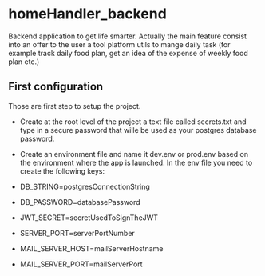 # homeHandler_backend

Backend application to get life smarter. Actually the main feature consist into an offer to the user a tool platform utils to mange daily task (for example track daily food plan, get an idea of the expense of weekly food plan etc.)

## First configuration
Those are first step to setup the project.

- Create at the root level of the project a text file called secrets.txt and type in a secure password that wille be used
as your postgres database password.

- Create an environment file and name it dev.env or prod.env based on the environment where the app is launched. In the env file you need to create the following keys:
 - DB_STRING=postgresConnectionString
 - DB_PASSWORD=databasePassword
 - JWT_SECRET=secretUsedToSignTheJWT
 - SERVER_PORT=serverPortNumber
 - MAIL_SERVER_HOST=mailServerHostname
 - MAIL_SERVER_PORT=mailServerPort

